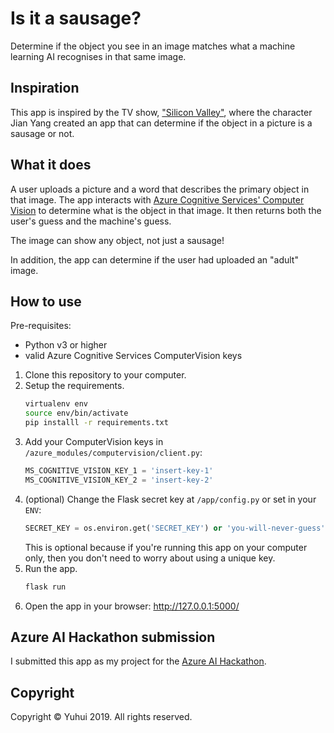 # Is it a sausage?

Determine if the object you see in an image matches what a machine learning AI recognises in that same image.

## Inspiration

This app is inspired by the TV show, ["Silicon Valley"](https://en.wikipedia.org/wiki/Silicon_Valley_(TV_series)), where the character Jian Yang created an app that can determine if the object in a picture is a sausage or not.

## What it does

A user uploads a picture and a word that describes the primary object in that image. The app interacts with [Azure Cognitive Services' Computer Vision](https://docs.microsoft.com/en-us/azure/cognitive-services/computer-vision/) to determine what is the object in that image. It then returns both the user's guess and the machine's guess.

The image can show any object, not just a sausage!

In addition, the app can determine if the user had uploaded an "adult" image.

## How to use

Pre-requisites:

- Python v3 or higher
- valid Azure Cognitive Services ComputerVision keys

1. Clone this repository to your computer.
2. Setup the requirements.
    ```bash
    virtualenv env
    source env/bin/activate
    pip installl -r requirements.txt
    ```
3. Add your ComputerVision keys in `/azure_modules/computervision/client.py`:
    ```python
    MS_COGNITIVE_VISION_KEY_1 = 'insert-key-1'
    MS_COGNITIVE_VISION_KEY_2 = 'insert-key-2'
    ```
4. (optional) Change the Flask secret key at `/app/config.py` or set in your `ENV`:
    ```python
    SECRET_KEY = os.environ.get('SECRET_KEY') or 'you-will-never-guess'
    ```
    This is optional because if you're running this app on your computer only, then you don't need to worry about using a unique key.
5. Run the app.
    ```bash
    flask run
    ```
6. Open the app in your browser: http://127.0.0.1:5000/

## Azure AI Hackathon submission

I submitted this app as my project for the [Azure AI Hackathon](https://azureai.devpost.com/).

## Copyright

Copyright &copy; Yuhui 2019. All rights reserved.
